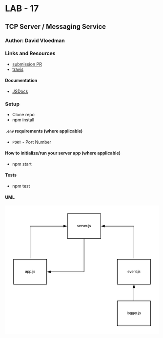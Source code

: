 # LAB - 17

## TCP Server / Messaging Service

### Author: David Vloedman

### Links and Resources
* [submission PR](http://xyz.com)
* [travis](https://www.travis-ci.com/david-vloedman-401-advanced-javascript/401-lab-17)


#### Documentation

* [JSDocs](./docs/index.html)

### Setup

* Clone repo
* npm install

#### `.env` requirements (where applicable)

* `PORT` - Port Number


#### How to initialize/run your server app (where applicable)

* npm start
  
#### Tests
* npm test

#### UML
![](./assets/lab17.png)
